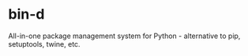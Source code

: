 # bin-d
All-in-one package management system for Python - alternative to pip, setuptools, twine, etc.
